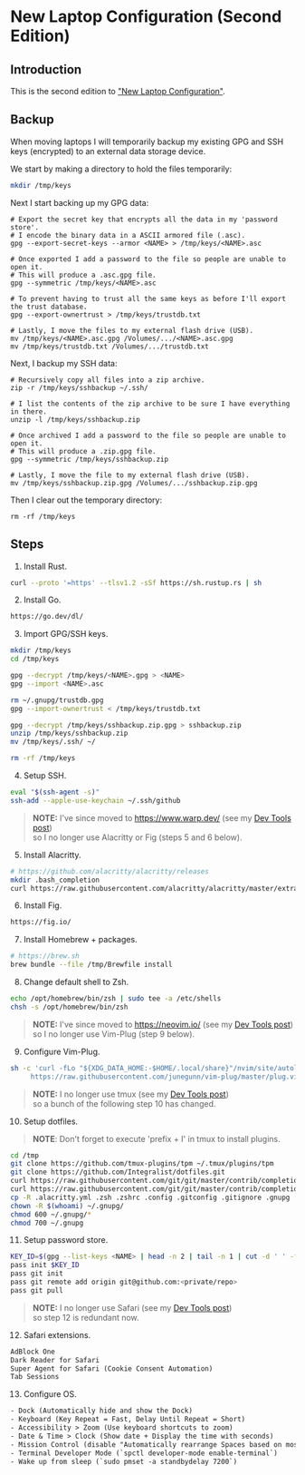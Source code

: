# New Laptop Configuration (Second Edition)

## Introduction

This is the second edition to ["New Laptop Configuration"](/posts/laptop-setup/).

## Backup

When moving laptops I will temporarily backup my existing GPG and SSH keys (encrypted) to an external data storage device.

We start by making a directory to hold the files temporarily:

```bash
mkdir /tmp/keys
```

Next I start backing up my GPG data:

```shell
# Export the secret key that encrypts all the data in my 'password store'.
# I encode the binary data in a ASCII armored file (.asc).
gpg --export-secret-keys --armor <NAME> > /tmp/keys/<NAME>.asc

# Once exported I add a password to the file so people are unable to open it.
# This will produce a .asc.gpg file.
gpg --symmetric /tmp/keys/<NAME>.asc

# To prevent having to trust all the same keys as before I'll export the trust database.
gpg --export-ownertrust > /tmp/keys/trustdb.txt 

# Lastly, I move the files to my external flash drive (USB).
mv /tmp/keys/<NAME>.asc.gpg /Volumes/.../<NAME>.asc.gpg
mv /tmp/keys/trustdb.txt /Volumes/.../trustdb.txt
```

Next, I backup my SSH data:

```shell
# Recursively copy all files into a zip archive.
zip -r /tmp/keys/sshbackup ~/.ssh/

# I list the contents of the zip archive to be sure I have everything in there.
unzip -l /tmp/keys/sshbackup.zip

# Once archived I add a password to the file so people are unable to open it.
# This will produce a .zip.gpg file.
gpg --symmetric /tmp/keys/sshbackup.zip

# Lastly, I move the file to my external flash drive (USB).
mv /tmp/keys/sshbackup.zip.gpg /Volumes/.../sshbackup.zip.gpg
```

Then I clear out the temporary directory:

```shell
rm -rf /tmp/keys
```

## Steps

1. Install Rust.

```bash
curl --proto '=https' --tlsv1.2 -sSf https://sh.rustup.rs | sh
```

2. Install Go.

```txt
https://go.dev/dl/
```

3. Import GPG/SSH keys.

```bash
mkdir /tmp/keys
cd /tmp/keys

gpg --decrypt /tmp/keys/<NAME>.gpg > <NAME>
gpg --import <NAME>.asc

rm ~/.gnupg/trustdb.gpg
gpg --import-ownertrust < /tmp/keys/trustdb.txt

gpg --decrypt /tmp/keys/sshbackup.zip.gpg > sshbackup.zip
unzip /tmp/keys/sshbackup.zip
mv /tmp/keys/.ssh/ ~/

rm -rf /tmp/keys
```

4. Setup SSH.

```bash
eval "$(ssh-agent -s)"
ssh-add --apple-use-keychain ~/.ssh/github
```

> **NOTE:** I've since moved to https://www.warp.dev/ (see my [Dev Tools post](/posts/dev-tools/))\
> so I no longer use Alacritty or Fig (steps 5 and 6 below).

5. Install Alacritty.

```bash
# https://github.com/alacritty/alacritty/releases
mkdir .bash_completion
curl https://raw.githubusercontent.com/alacritty/alacritty/master/extra/completions/alacritty.bash -o ~/.bash_completion/alacritty
```

6. Install Fig.

```txt
https://fig.io/
```

7. Install Homebrew + packages.

```bash
# https://brew.sh
brew bundle --file /tmp/Brewfile install
```

8. Change default shell to Zsh.

```bash
echo /opt/homebrew/bin/zsh | sudo tee -a /etc/shells
chsh -s /opt/homebrew/bin/zsh
```

> **NOTE:** I've since moved to https://neovim.io/ (see my [Dev Tools post](/posts/dev-tools/))\
> so I no longer use Vim-Plug (step 9 below).

9. Configure Vim-Plug.

```bash
sh -c 'curl -fLo "${XDG_DATA_HOME:-$HOME/.local/share}"/nvim/site/autoload/plug.vim --create-dirs \
     https://raw.githubusercontent.com/junegunn/vim-plug/master/plug.vim'
```

> **NOTE:** I no longer use tmux (see my [Dev Tools post](/posts/dev-tools/))\
> so a bunch of the following step 10 has changed.

10. Setup dotfiles.

> **NOTE**: Don't forget to execute 'prefix + I' in tmux to install plugins.

```bash
cd /tmp
git clone https://github.com/tmux-plugins/tpm ~/.tmux/plugins/tpm
git clone https://github.com/Integralist/dotfiles.git
curl https://raw.githubusercontent.com/git/git/master/contrib/completion/git-prompt.sh -o ~/.git-prompt.sh
curl https://raw.githubusercontent.com/git/git/master/contrib/completion/git-completion.zsh -o ~/.zsh/_git
cp -R .alacritty.yml .zsh .zshrc .config .gitconfig .gitignore .gnupg .ignore .inputrc .leptonrc .tmux.conf ~/
chown -R $(whoami) ~/.gnupg/
chmod 600 ~/.gnupg/*
chmod 700 ~/.gnupg
```

11. Setup password store.

```bash
KEY_ID=$(gpg --list-keys <NAME> | head -n 2 | tail -n 1 | cut -d ' ' -f 7)
pass init $KEY_ID
pass git init
pass git remote add origin git@github.com:<private/repo>
pass git pull
```

> **NOTE:** I no longer use Safari (see my [Dev Tools post](/posts/dev-tools/))\
> so step 12 is redundant now.

12. Safari extensions.

```txt
AdBlock One
Dark Reader for Safari
Super Agent for Safari (Cookie Consent Automation)
Tab Sessions
```

13. Configure OS.

```txt
- Dock (Automatically hide and show the Dock)
- Keyboard (Key Repeat = Fast, Delay Until Repeat = Short)
- Accessibility > Zoom (Use keyboard shortcuts to zoom)
- Date & Time > Clock (Show date + Display the time with seconds)
- Mission Control (disable "Automatically rearrange Spaces based on most recent use")
- Terminal Developer Mode (`spctl developer-mode enable-terminal`)
- Wake up from sleep (`sudo pmset -a standbydelay 7200`)
```
